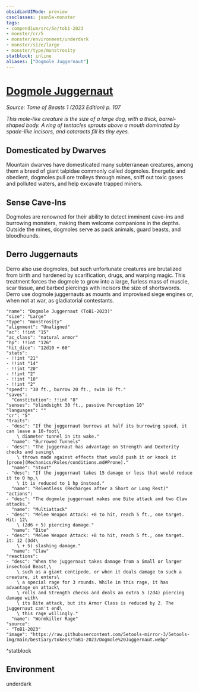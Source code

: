 ```yaml
---
obsidianUIMode: preview
cssclasses: json5e-monster
tags:
- compendium/src/5e/tob1-2023
- monster/cr/5
- monster/environment/underdark
- monster/size/large
- monster/type/monstrosity
statblock: inline
aliases: ["Dogmole Juggernaut"]
---
```

# [Dogmole Juggernaut](Mechanics\bestiary\monstrosity/dogmole-juggernaut-tob1-2023.md)
*Source: Tome of Beasts 1 (2023 Edition) p. 107*  

*This mole-like creature is the size of a large dog, with a thick, barrel-shaped body. A ring of tentacles sprouts above a mouth dominated by spade-like incisors, and cataracts fill its tiny eyes.*

## Domesticated by Dwarves

Mountain dwarves have domesticated many subterranean creatures, among them a breed of giant talpidae commonly called dogmoles. Energetic and obedient, dogmoles pull ore trolleys through mines, sniff out toxic gases and polluted waters, and help excavate trapped miners.

## Sense Cave-Ins

Dogmoles are renowned for their ability to detect imminent cave-ins and burrowing monsters, making them welcome companions in the depths. Outside the mines, dogmoles serve as pack animals, guard beasts, and bloodhounds.

## Derro Juggernauts

Derro also use dogmoles, but such unfortunate creatures are brutalized from birth and hardened by scarification, drugs, and warping magic. This treatment forces the dogmole to grow into a large, furless mass of muscle, scar tissue, and barbed piercings with incisors the size of shortswords. Derro use dogmole juggernauts as mounts and improvised siege engines or, when not at war, as gladiatorial contestants.

```statblock
"name": "Dogmole Juggernaut (ToB1-2023)"
"size": "Large"
"type": "monstrosity"
"alignment": "Unaligned"
"ac": !!int "15"
"ac_class": "natural armor"
"hp": !!int "126"
"hit_dice": "12d10 + 60"
"stats":
- !!int "21"
- !!int "14"
- !!int "20"
- !!int "2"
- !!int "10"
- !!int "2"
"speed": "30 ft., burrow 20 ft., swim 10 ft."
"saves":
  "Constitution": !!int "8"
"senses": "blindsight 30 ft., passive Perception 10"
"languages": ""
"cr": "5"
"traits":
- "desc": "If the juggernaut burrows at half its burrowing speed, it can leave a 10-foot\
    \ diameter tunnel in its wake."
  "name": "Burrowed Tunnels"
- "desc": "The juggernaut has advantage on Strength and Dexterity checks and saving\
    \ throws made against effects that would push it or knock it [prone](Mechanics/Rules/conditions.md#Prone)."
  "name": "Stout"
- "desc": "If the juggernaut takes 15 damage or less that would reduce it to 0 hp,\
    \ it is reduced to 1 hp instead."
  "name": "Relentless (Recharges after a Short or Long Rest)"
"actions":
- "desc": "The dogmole juggernaut makes one Bite attack and two Claw attacks."
  "name": "Multiattack"
- "desc": "Melee Weapon Attack: +8 to hit, reach 5 ft., one target. Hit: 12\
    \ (2d6 + 5) piercing damage."
  "name": "Bite"
- "desc": "Melee Weapon Attack: +8 to hit, reach 5 ft., one target. it: 12 (3d4\
    \ + 5) slashing damage."
  "name": "Claw"
"reactions":
- "desc": "When the juggernaut takes damage from a Small or larger insectoid Beast,\
    \ such as a giant centipede, or when it deals damage to such a creature, it enters\
    \ a special rage for 3 rounds. While in this rage, it has advantage on attack\
    \ rolls and Strength checks and deals an extra 5 (2d4) piercing damage with\
    \ its Bite attack, but its Armor Class is reduced by 2. The juggernaut can't end\
    \ this rage willingly."
  "name": "Wormkiller Rage"
"source":
- "ToB1-2023"
"image": "https://raw.githubusercontent.com/5etools-mirror-3/5etools-img/main/bestiary/tokens/ToB1-2023/Dogmole%20Juggernaut.webp"
```
^statblock

## Environment

underdark